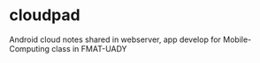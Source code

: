 # cloudpad
Android cloud notes shared in webserver, app develop for Mobile-Computing class in FMAT-UADY

